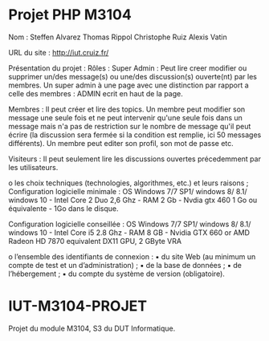 # Projet PHP M3104

Nom : Steffen Alvarez Thomas Rippol Christophe Ruiz Alexis Vatin

URL du site : http://iut.cruiz.fr/

Présentation du projet : 
  Rôles :
   Super Admin : Peut lire creer modifier ou supprimer un/des message(s) ou une/des discussion(s) ouverte(nt) par les membres. Un super admin à une page avec une distinction par rapport a celle des membres : ADMIN ecrit en haut de la page. 
       
   Membres : Il peut créer et lire des topics. Un membre peut modifier son message une seule fois et ne peut intervenir qu'une seule fois dans un message mais n'a pas de restriction sur le nombre de message qu'il peut écrire (la discussion sera fermée si la condition est remplie, ici 50 messages différents). Un membre peut editer son profil, son mot de passe etc. 
    
   Visiteurs : Il peut seulement lire les discussions ouvertes précedemment par les utilisateurs.
    
o les choix techniques (technologies, algorithmes, etc.) et leurs raisons ;
Configuration logicielle minimale : OS Windows 7/7 SP1/ windows 8/ 8.1/ windows 10 - Intel Core 2 Duo 2,6 Ghz - RAM 2 Gb - Nvdia gtx 460 1 Go ou équivalente - 1Go dans le disque.

Configuration logicielle conseillée : OS Windows 7/7 SP1/ windows 8/ 8.1/ windows 10 - Intel Core i5 2.8 Ghz - RAM 8 GB  -  Nvidia GTX 660 or AMD Radeon HD 7870 equivalent DX11 GPU, 2 GByte VRA

o l’ensemble des identifiants de connexion :
▪ du site Web (au minimum un compte de test et un d’administration) ;
▪ de la base de données ;
▪ de l’hébergement ;
▪ du compte du système de version (obligatoire).                       

# IUT-M3104-PROJET
Projet du module M3104, S3 du DUT Informatique.
